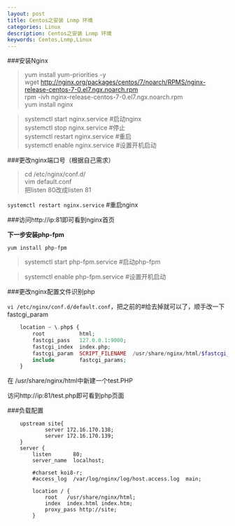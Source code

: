 ```yaml
---
layout: post
title: Centos之安装 Lnmp 环境 
categories: Linux
description: Centos之安装 Lnmp 环境 
keywords: Centos,Lnmp,Linux
---
```

###安装Nginx

> yum install yum-priorities -y  
> wget http://nginx.org/packages/centos/7/noarch/RPMS/nginx-release-centos-7-0.el7.ngx.noarch.rpm  
> rpm -ivh nginx-release-centos-7-0.el7.ngx.noarch.rpm  
> yum install nginx  

> systemctl start nginx.service #启动nginx  
> systemctl stop nginx.service #停止  
> systemctl restart nginx.service #重启  
> systemctl enable nginx.service #设置开机启动

###更改nginx端口号（根据自己需求）

> cd /etc/nginx/conf.d/  
> vim default.conf  
> 把listen 80改成listen 81  

 `systemctl restart nginx.service` #重启nginx  

###访问http://ip:81即可看到nginx首页

**下一步安装php-fpm**

`yum install php-fpm`  

> systemctl start php-fpm.service #启动php-fpm  

> systemctl enable php-fpm.service #设置开机启动  


###更改nginx配置文件识别php

 `vi /etc/nginx/conf.d/default.conf`，把之前的#给去掉就可以了，顺手改一下fastcgi_param

```php
    location ~ \.php$ {  
        root           html;  
        fastcgi_pass   127.0.0.1:9000;  
        fastcgi_index  index.php;  
        fastcgi_param  SCRIPT_FILENAME  /usr/share/nginx/html/$fastcgi_script_name;  
        include        fastcgi_params;  
    }  
```
在 /usr/share/nginx/html中新建一个test.PHP  <?php echo 123;?>

访问http://ip:81/test.php即可看到php页面

###负载配置

```
    upstream site{  
            server 172.16.170.138;  
            server 172.16.170.139;  
    }  
    server {  
        listen       80;  
        server_name  localhost;  
      
        #charset koi8-r;  
        #access_log  /var/log/nginx/log/host.access.log  main;  
      
        location / {  
            root   /usr/share/nginx/html;  
            index  index.html index.htm;  
            proxy_pass http://site;  
        }  

```





